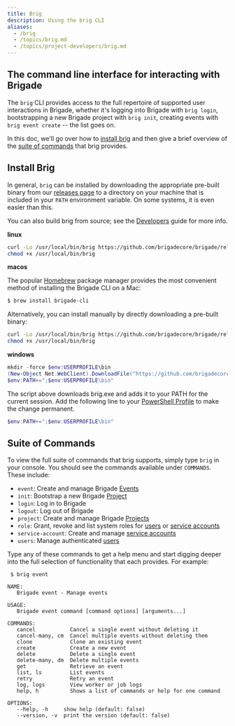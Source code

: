 ```yaml
---
title: Brig
description: Using the brig CLI
aliases:
  - /brig
  - /topics/brig.md
  - /topics/project-developers/brig.md
---
```


## The command line interface for interacting with Brigade

The `brig` CLI provides access to the full repertoire of supported user
interactions in Brigade, whether it's logging into Brigade with `brig login`,
bootstrapping a new Brigade project with `brig init`, creating events with
`brig event create` -- the list goes on.

In this doc, we'll go over how to [install brig] and then give a brief overview
of the [suite of commands] that brig provides.

[install brig]: #install-brig
[suite of commands]: #suite-of-commands

## Install Brig

In general, `brig` can be installed by downloading the appropriate pre-built
binary from our [releases page](https://github.com/brigadecore/brigade/releases)
to a directory on your machine that is included in your `PATH` environment
variable. On some systems, it is even easier than this.

You can also build brig from source; see the [Developers] guide for more info.

[Developers]: /topics/developers

**linux**

```bash
curl -Lo /usr/local/bin/brig https://github.com/brigadecore/brigade/releases/download/v2.3.1/brig-linux-amd64
chmod +x /usr/local/bin/brig
```

**macos**

The popular [Homebrew](https://brew.sh/) package manager provides the most
convenient method of installing the Brigade CLI on a Mac:

```bash
$ brew install brigade-cli
```

Alternatively, you can install manually by directly downloading a pre-built
binary:

```bash
curl -Lo /usr/local/bin/brig https://github.com/brigadecore/brigade/releases/download/v2.3.1/brig-darwin-amd64
chmod +x /usr/local/bin/brig
```

**windows**

```powershell
mkdir -force $env:USERPROFILE\bin
(New-Object Net.WebClient).DownloadFile("https://github.com/brigadecore/brigade/releases/download/v2.3.1/brig-windows-amd64.exe", "$ENV:USERPROFILE\bin\brig.exe")
$env:PATH+=";$env:USERPROFILE\bin"
```

The script above downloads brig.exe and adds it to your PATH for the current
session. Add the following line to your [PowerShell Profile] to make the change
permanent.

```powershell
$env:PATH+=";$env:USERPROFILE\bin"
```

[releases]: https://github.com/brigadecore/brigade/releases
[PowerShell Profile]: https://www.howtogeek.com/126469/how-to-create-a-powershell-profile/

## Suite of Commands

To view the full suite of commands that brig supports, simply type `brig` in
your console. You should see the commands available under `COMMANDS`. These
include:

  * `event`: Create and manage Brigade [Events]
  * `init`: Bootstrap a new Brigade [Project]
  * `login`: Log in to Brigade
  * `logout`: Log out of Brigade
  * `project`: Create and manage Brigade [Projects]
  * `role`: Grant, revoke and list system roles for [users] or [service accounts]
  * `service-account`: Create and manage [service accounts]
  * `users`: Manage authenticated [users]

Type any of these commands to get a help menu and start digging deeper into the
full selection of functionality that each provides. For example:

```console
 $ brig event

NAME:
   Brigade event - Manage events

USAGE:
   Brigade event command [command options] [arguments...]

COMMANDS:
   cancel           Cancel a single event without deleting it
   cancel-many, cm  Cancel multiple events without deleting them
   clone            Clone an existing event
   create           Create a new event
   delete           Delete a single event
   delete-many, dm  Delete multiple events
   get              Retrieve an event
   list, ls         List events
   retry            Retry an event
   log, logs        View worker or job logs
   help, h          Shows a list of commands or help for one command

OPTIONS:
   --help, -h     show help (default: false)
   --version, -v  print the version (default: false)
```

[Events]: /topics/project-developers/events
[Project]: /topics/project-developers/projects
[Projects]: /topics/project-developers/projects
[users]: /topics/administrators/authorization
[service accounts]: /topics/administrators/authorization
